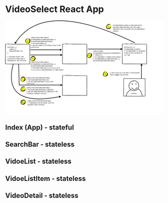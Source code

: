 # VideoSelect React App
![Structure](./structure.png)


## Index (App) - stateful 



## SearchBar - stateless


## VidoeList - stateless


## VidoeListItem - stateless


## VideoDetail - stateless